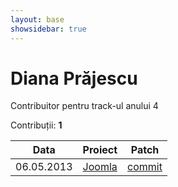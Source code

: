 ```yaml
---
layout: base
showsidebar: true
---
```


# Diana Prăjescu

Contribuitor pentru track-ul anului 4

Contribuții: **1**

|Data |Proiect | Patch |
|-----|--------|-------|
|06.05.2013|[Joomla][joomla]|[commit](https://github.com/joomla/joomla-framework/pull/149)|

[joomla]: https://github.com/joomla "Joomla"
